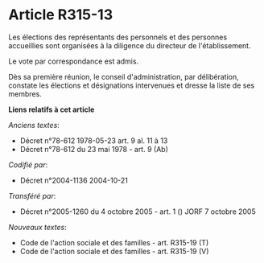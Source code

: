# Article R315-13

Les élections des représentants des personnels et des personnes accueillies sont organisées à la diligence du directeur de
l'établissement.

Le vote par correspondance est admis.

Dès sa première réunion, le conseil d'administration, par délibération, constate les élections et désignations intervenues et
dresse la liste de ses membres.

**Liens relatifs à cet article**

_Anciens textes_:

  - Décret n°78-612 1978-05-23 art. 9 al. 11 à 13
  - Décret n°78-612 du 23 mai 1978 - art. 9 (Ab)

_Codifié par_:

  - Décret n°2004-1136 2004-10-21

_Transféré par_:

  - Décret n°2005-1260 du 4 octobre 2005 - art. 1 () JORF 7 octobre 2005

_Nouveaux textes_:

  - Code de l'action sociale et des familles - art. R315-19 (T)
  - Code de l'action sociale et des familles - art. R315-19 (V)
